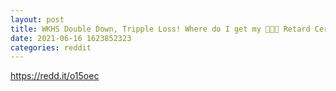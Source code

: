 ```yaml
--- 
layout: post 
title: WKHS Double Down, Tripple Loss! Where do I get my 💎🤲🦍 Retard Certification? 😅 
date: 2021-06-16 1623852323 
categories: reddit 
--- 
```

https://redd.it/o15oec